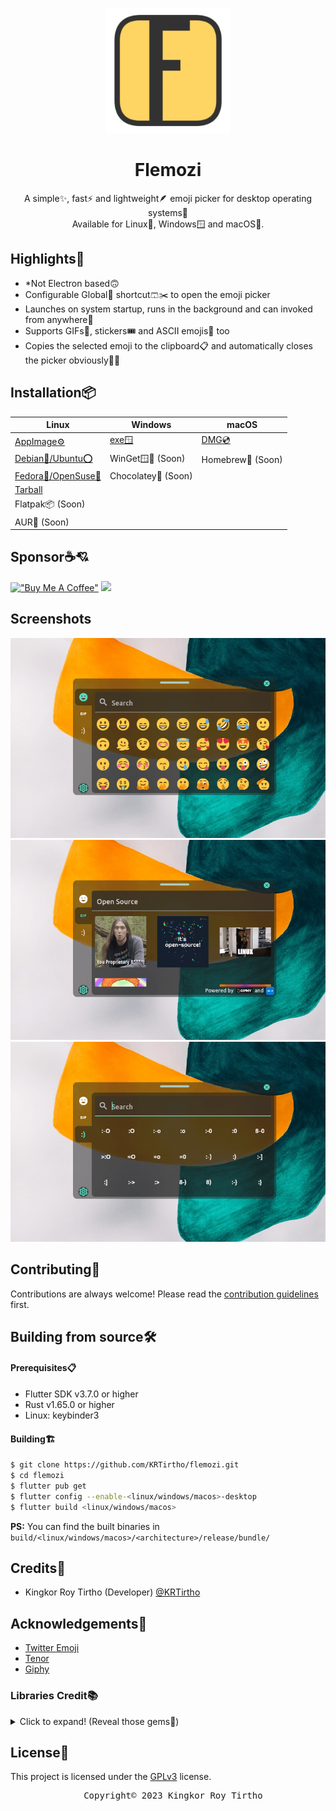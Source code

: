 <p align="center"><img width="200" src="assets/logo.png"></p>
<h1 align="center">Flemozi</h1>

<p align="center">
    A simple✨, fast⚡ and lightweight🪶 emoji picker for desktop operating systems🫶
    <br>
    Available for Linux🐧, Windows🪟 and macOS🍎.
</p>

## Highlights🚀

- *Not Electron based🙃
- Configurable Global🪩 shortcut🩳✂️ to open the emoji picker
- Launches on system startup, runs in the background and can invoked from anywhere👻
- Supports GIFs📼, stickers🎟️ and ASCII emojis👴 too
- Copies the selected emoji to the clipboard📋 and automatically closes the picker obviously🤦‍♂️

## Installation📦

<!-- Table listing all the available downloads -->

| Linux                                                                   | Windows                                                       | macOS                                               |
| ----------------------------------------------------------------------- | ------------------------------------------------------------- | --------------------------------------------------- |
| [AppImage⚙️][AppImage]                                                   | [exe🪟][exe]                                                   | [DMG💿][dmg]                                         |
| [Debian🍥/Ubuntu⭕][deb]                                                  | WinGet🪟🌈 (Soon)<!-- <br>`winget install KRTirtho.flemozi` --> | Homebrew🍺 (Soon)<!-- <br>`brew install flemozi` --> |
| [Fedora🎩/OpenSuse🦎][rpm]                                                | Chocolatey🍫 (Soon)<!-- <br>`choco install flemozi`  -->       |                                                     |
| [Tarball][tar]                                                          |                                                               |                                                     |
| Flatpak📦 (Soon)<!-- <br>`flatpak install dev.krtirtho.Flemozi` -->      |                                                               |                                                     |
| AUR🌁 (Soon)<!-- <br>`yay -S flemozi`<br>or, `pamac install flemozi` --> |                                                               |                                                     |

## Sponsor☕💘

[!["Buy Me A Coffee"](https://www.buymeacoffee.com/assets/img/custom_images/orange_img.png)](https://www.buymeacoffee.com/krtirtho)
<a href="https://patreon.com/krtirtho"><img src="https://user-images.githubusercontent.com/61944859/180249027-678b01b8-c336-451e-b147-6d84a5b9d0e7.png" width="250"/></a>

## Screenshots
![One](/assets/screenshots/one.png)
![Two](/assets/screenshots/two.png)
![Three](/assets/screenshots/three.png)

## Contributing🤝

Contributions are always welcome! Please read the [contribution guidelines](CONTRIBUTING.md) first.

## Building from source🛠️

#### Prerequisites📋

- Flutter SDK v3.7.0 or higher
- Rust v1.65.0 or higher
- Linux: keybinder3

#### Building🏗️

```bash
$ git clone https://github.com/KRTirtho/flemozi.git
$ cd flemozi
$ flutter pub get
$ flutter config --enable-<linux/windows/macos>-desktop
$ flutter build <linux/windows/macos>
```

**PS:** You can find the built binaries in `build/<linux/windows/macos>/<architecture>/release/bundle/`

## Credits🙇

- Kingkor Roy Tirtho (Developer) [@KRTirtho](https://github.com/KRTirtho)

## Acknowledgements🙏

- [Twitter Emoji](https://twemoji.twitter.com/)
- [Tenor](https://tenor.com/)
- [Giphy](https://giphy.com/)

### Libraries Credit📚
<details>
  <summary>Click to expand! (Reveal those gems💎)</summary>

  <ul>
    <li>
      <a href="https://github.com/Baseflow/flutter_cached_network_image">cached_network_image</a> - Flutter library to load and cache network images. Can also be used with placeholder and error widgets.
    </li>
    <li>
      <a href="https://pub.dev/packages/collection">collection</a> - Collections and utilities functions and classes related to collections.
    </li>
    <li>
      <a href="https://github.com/rrousselGit/flutter_hooks">flutter_hooks</a> - A flutter implementation of React hooks. It adds a new kind of widget with enhanced code reuse.
    </li>
    <li>
      <a href="https://github.com/sphericalkat/dart-fuzzywuzzy">fuzzywuzzy</a> - An implementation of the popular fuzzywuzzy package in Dart, to suit all your fuzzy string matching/searching needs!
    </li>
    <li>
      <a href="https://pub.dev/packages/google_fonts">google_fonts</a> - A Flutter package to use fonts from fonts.google.com. Supports HTTP fetching, caching, and asset bundling.
    </li>
    <li>
      <a href="https://riverpod.dev">hooks_riverpod</a> - A simple way to access state from anywhere in your application while robust and testable.
    </li>
    <li>
      <a href="https://pub.dev/packages/http">http</a> - A composable, multi-platform, Future-based API for HTTP requests.
    </li>
    <li>
      <a href="https://riverpod.dev">riverpod</a> - A simple way to access state from anywhere in your application while robust and testable.
    </li>
    <li>
      <a href="https://github.com/leanflutter/window_manager">window_manager</a> - This plugin allows Flutter desktop apps to resizing and repositioning the window.
    </li>
    <li>
      <a href="https://github.com/leanflutter/launch_at_startup">launch_at_startup</a> - This plugin allows Flutter desktop apps to Auto launch on startup / login.
    </li>
    <li>
      <a href="https://plus.fluttercommunity.dev/">package_info_plus</a> - Flutter plugin for querying information about the application package, such as CFBundleVersion on iOS or versionCode on Android.
    </li>
    <li>
      <a href="https://pub.dev/packages/shared_preferences">shared_preferences</a> - Flutter plugin for reading and writing simple key-value pairs. Wraps NSUserDefaults on iOS and SharedPreferences on Android.
    </li>
    <li>
      <a href="https://pub.dev/packages/alfred">alfred</a> - A performant, expressjs like web server / rest api framework thats easy to use and has all the bits in one place.
    </li>
    <li>
      <a href="https://pub.dev/packages/system_theme">system_theme</a> - A plugin to get the current system theme info. Supports Android, Web, Windows, Linux and macOS
    </li>
    <li>
      <a href="https://pub.dev/packages/flutter_svg">flutter_svg</a> - An SVG rendering and widget library for Flutter, which allows painting and displaying Scalable Vector Graphics 1.1 files.
    </li>
    <li>
      <a href="https://pub.dev/packages/url_launcher">url_launcher</a> - Flutter plugin for launching a URL. Supports web, phone, SMS, and email schemes.
    </li>
    <li>
      <a href="https://fl-query.vercel.app">fl_query</a> - Asynchronous data caching, refetching & invalidation library for Flutter
    </li>
    <li>
      <a href="https://fl-query.vercel.app">fl_query_hooks</a> - Elite flutter_hooks compatible library for fl_query, the Asynchronous data caching, refetching & invalidation library for Flutter
    </li>
    <li>
      <a href="https://github.com/java-james/giphy_client">giphy_api_client</a> - A Giphy API Client for Dart compatible Web, Flutter, and server-side dart
    </li>
    <li>
      <a href="https://github.com/java-james/flutter_dotenv">flutter_dotenv</a> - Easily configure any flutter application with global variables using a `.env` file.
    </li>
    <li>
      <a href="https://pub.dev/packages/json_annotation">json_annotation</a> - Classes and helper functions that support JSON code generation via the `json_serializable` package.
    </li>
    <li>
      <a href="https://pub.dev/packages/visibility_detector">visibility_detector</a> - A widget that detects the visibility of its child and notifies a callback.
    </li>
    <li>
      <a href="https://github.com/MixinNetwork/flutter-plugins/tree/main/packages/pasteboard">pasteboard</a> - A flutter plugin which could read image,files from clipboard and write files to clipboard.
    </li>
    <li>
      <a href="https://github.com/Baseflow/flutter_cache_manager/tree/master/flutter_cache_manager">flutter_cache_manager</a> - Generic cache manager for flutter. Saves web files on the storages of the device and saves the cache info using sqflite.
    </li>
    <li>
      <a href="https://github.com/superlistapp/super_native_extensions">super_clipboard</a> - Comprehensive clipboard access package for Flutter. Supports reading and writing of rich text, images and other formats.
    </li>
    <li>
      <a href="https://pub.dev/packages/path">path</a> - A string-based path manipulation library. All of the path operations you know and love, with solid support for Windows, POSIX (Linux and Mac OS X), and the web.
    </li>
    <li>
      <a href="https://github.com/magnuswikhog/easy_debounce">easy_debounce</a> - An extremely easy-to-use method call debouncer package for Dart/Flutter.
    </li>
    <li>
      <a href="https://github.com/Daegalus/dart-uuid">uuid</a> - RFC4122 (v1, v4, v5) UUID Generator and Parser for all Dart platforms (Web, VM, Flutter)
    </li>
    <li>
      <a href="https://github.com/hnvn/flutter_shimmer">shimmer</a> - A package provides an easy way to add shimmer effect in Flutter project
    </li>
    <li>
      <a href="https://github.com/hivedb/hive/tree/master/hive_flutter">hive_flutter</a> - Extension for Hive. Makes it easier to use Hive in Flutter apps.
    </li>
    <li>
      <a href="https://github.com/leisim/auto_size_text">auto_size_text</a> - Flutter widget that automatically resizes text to fit perfectly within its bounds.
    </li>
    <li>
      <a href="https://pub.dev/packages/path_provider">path_provider</a> - Flutter plugin for getting commonly used locations on host platform file systems, such as the temp and app data directories.
    </li>
    <li>
      <a href="https://pub.dev/packages/flutter_lints">flutter_lints</a> - Recommended lints for Flutter apps, packages, and plugins to encourage good coding practices.
    </li>
    <li>
      <a href="https://melos.invertase.dev">melos</a> - A tool for managing Dart & Flutter repositories with multiple packages (monorepo). Supports automated versioning via Conventional Commits. Inspired by JavaScripts Lerna package.
    </li>
    <li>
      <a href="https://pub.dev/packages/json_serializable">json_serializable</a> - Automatically generate code for converting to and from JSON by annotating Dart classes.
    </li>
    <li>
      <a href="https://pub.dev/packages/build_runner">build_runner</a> - A build system for Dart code generation and modular compilation.
    </li>
    <li>
      <a href="https://github.com/fluttercommunity/flutter_launcher_icons">flutter_launcher_icons</a> - A package which simplifies the task of updating your Flutter app's launcher icon.
    </li>
    <li>
      <a href="https://pub.dev/packages/html">html</a> - APIs for parsing and manipulating HTML content outside the browser.
    </li>
    <li>
      <a href="https://github.com/leoafarias/pub_api_client">pub_api_client</a> - An API Client for Pub to interact with public package information.
    </li>
    <li>
      <a href="https://github.com/google/flutter-desktop-embedding.git">window_size</a> - Allows resizing and repositioning the window containing Flutter.
    </li>
    <li>
      <a href="https://github.com/leanflutter/hotkey_manager">hotkey_manager</a> - This plugin allows Flutter desktop apps to defines system/inapp wide hotkey (i.e. shortcut).
    </li>
  </ul>
</details>


## License📜

This project is licensed under the [GPLv3](LICENSE) license.

<pre align="center">
  Copyright© 2023 Kingkor Roy Tirtho
</pre>

[AppImage]: https://github.com/KRTirtho/flemozi/releases/latest/download/Flemozi-linux-x86_64.AppImage
[tar]: https://github.com/KRTirtho/flemozi/releases/latest
[deb]: https://github.com/KRTirtho/flemozi/releases/latest/download/Flemozi-linux-x86_64.deb
[rpm]: https://github.com/KRTirtho/flemozi/releases/latest/download/Flemozi-linux-x86_64.rpm
[exe]: https://github.com/KRTirtho/flemozi/releases/latest/download/Flemozi-windows-x86_64-setup.exe
[dmg]: https://github.com/KRTirtho/flemozi/releases/latest/download/Flemozi-macos-universal.dmg